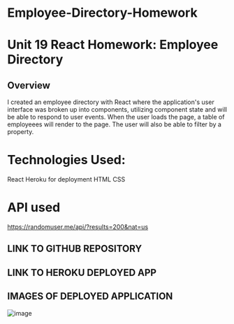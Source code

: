 # Employee-Directory-Homework

# Unit 19 React Homework: Employee Directory

## Overview

I created an employee directory with React where the application's user interface was broken up into components, utilizing component state and will be able to respond to user events. When the user loads the page, a table of employeees will render to the page. The user will also be able to filter by a property.

# Technologies Used:
React
Heroku for deployment
HTML
CSS

# API used
https://randomuser.me/api/?results=200&nat=us

## LINK TO GITHUB REPOSITORY



## LINK TO HEROKU DEPLOYED APP


## IMAGES OF DEPLOYED APPLICATION
![image](./employeedirectory/public/emp_dir.png)

